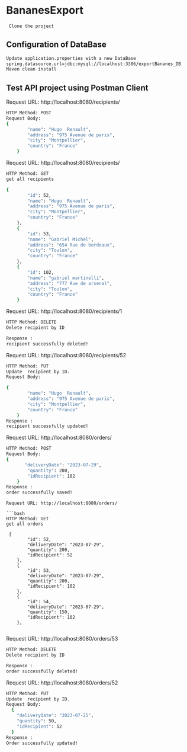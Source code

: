 # BananesExport
```bash
 Clone the project
```
## Configuration of DataBase
 ```bash
Update application.properties with a new DataBase
spring.datasource.url=jdbc:mysql://localhost:3306/exportBananes_DB
Maven clean install
```
## Test API project using Postman Client
Request URL: http://localhost:8080/recipients/

```bash
HTTP Method: POST
Request Body:
{
        "name": "Hugo  Renault",
        "address": "975 Avenue de paris",
        "city": "Montpellier",
        "country": "France"
    }
```
Request URL: http://localhost:8080/recipients/

```bash
HTTP Method: GET
get all recipients

{
        "id": 52,
        "name": "Hugo  Renault",
        "address": "975 Avenue de paris",
        "city": "Montpellier",
        "country": "France"
    },
    {
        "id": 53,
        "name": "Gabriel Michel",
        "address": "654 Rue de bordeaux",
        "city": "Toulon",
        "country": "France"
    },
    {
        "id": 102,
        "name": "gabriel martinelli",
        "address": "777 Rue de arsenal",
        "city": "Toulon",
        "country": "France"
    }
 ```
Request URL: http://localhost:8080/recipients/1
```bash
HTTP Method: DELETE
Delete recipient by ID

Response :
recipient successfully deleted!
```
Request URL: http://localhost:8080/recipients/52

```bash
HTTP Method: PUT
Update  recipient by ID.
Request Body:

{
        "name": "Hugo  Renault",
        "address": "975 Avenue de paris",
        "city": "Montpellier",
        "country": "France"
    }
Response :
recipient successfully updated!
```
Request URL: http://localhost:8080/orders/

```bash
HTTP Method: POST
Request Body:
{
       "deliveryDate": "2023-07-29",
        "quantity": 200,
        "idRecipient": 102    
    }
Response :
order successfully saved!
```
```
Request URL: http://localhost:8080/orders/

```bash
HTTP Method: GET
get all orders

 {
        "id": 52,
        "deliveryDate": "2023-07-29",
        "quantity": 200,
        "idRecipient": 52
    },
    {
        "id": 53,
        "deliveryDate": "2023-07-29",
        "quantity": 200,
        "idRecipient": 102
    },
    {
        "id": 54,
        "deliveryDate": "2023-07-29",
        "quantity": 150,
        "idRecipient": 102
    },
  
 ```
Request URL: http://localhost:8080/orders/53
```bash
HTTP Method: DELETE
Delete recipient by ID

Response :
order successfully deleted!
```
Request URL: http://localhost:8080/orders/52

```bash
HTTP Method: PUT
Update  recipient by ID.
Request Body:
  {
    "deliveryDate": "2023-07-25",
    "quantity": 50,
    "idRecipient": 52
  }
Response :
Order successfully updated!
```